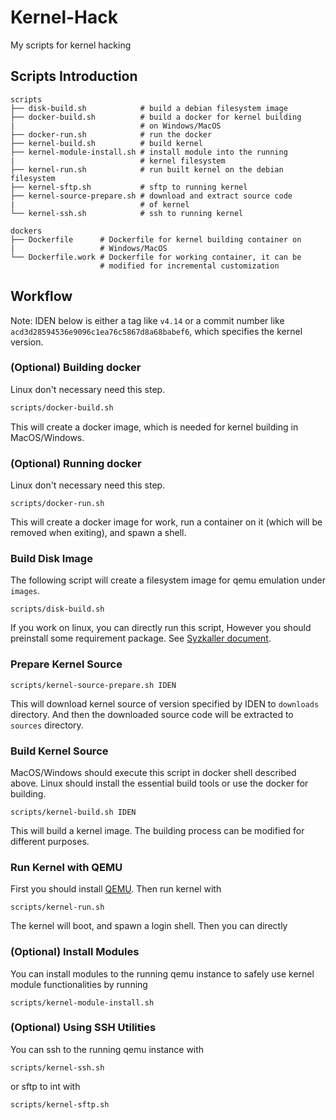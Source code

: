 # Kernel-Hack
My scripts for kernel hacking

## Scripts Introduction

```
scripts                         
├── disk-build.sh            # build a debian filesystem image
├── docker-build.sh          # build a docker for kernel building
|                            # on Windows/MacOS
├── docker-run.sh            # run the docker
├── kernel-build.sh          # build kernel
├── kernel-module-install.sh # install module into the running 
|                            # kernel filesystem
├── kernel-run.sh            # run built kernel on the debian filesystem
├── kernel-sftp.sh           # sftp to running kernel
├── kernel-source-prepare.sh # download and extract source code 
|                            # of kernel
└── kernel-ssh.sh            # ssh to running kernel

dockers
├── Dockerfile      # Dockerfile for kernel building container on 
|                   # Windows/MacOS
└── Dockerfile.work # Dockerfile for working container, it can be   
                    # modified for incremental customization
```
## Workflow

Note: IDEN below is either a tag like `v4.14` or a commit number like `acd3d28594536e9096c1ea76c5867d8a68babef6`, which specifies the kernel version.

### (Optional) Building docker
Linux don't necessary need this step.
```bash
scripts/docker-build.sh
```
This will create a docker image, which is needed for kernel building in MacOS/Windows.

### (Optional) Running docker
Linux don't necessary need this step.
```
scripts/docker-run.sh
```
This will create a docker image for work, run a container on it (which will be removed when exiting), and spawn a shell.

### Build Disk Image
The following script will create a filesystem image for qemu emulation under `images`.
```
scripts/disk-build.sh
```
If you work on linux, you can directly run this script, However you should preinstall some requirement package. See [Syzkaller document](https://github.com/google/syzkaller/blob/master/docs/linux/setup_ubuntu-host_qemu-vm_x86-64-kernel.md).

### Prepare Kernel Source
```
scripts/kernel-source-prepare.sh IDEN
```
This will download kernel source of version specified by IDEN to `downloads` directory. And then the downloaded source code will be extracted to `sources` directory.

### Build Kernel Source
MacOS/Windows should execute this script in docker shell described above. Linux should install the essential build tools or use the docker for building.
```
scripts/kernel-build.sh IDEN
```
This will build a kernel image. The building process can be modified for different purposes.

### Run Kernel with QEMU
First you should install [QEMU](https://www.qemu.org).
Then run kernel with 
```
scripts/kernel-run.sh
```
The kernel will boot, and spawn a login shell. Then you can directly 

### (Optional) Install Modules
You can install modules to the running qemu instance to safely use kernel module functionalities by running
```
scripts/kernel-module-install.sh
```

### (Optional) Using SSH Utilities
You can ssh to the running qemu instance with
```
scripts/kernel-ssh.sh
```
or sftp to int with
```
scripts/kernel-sftp.sh
``` 
